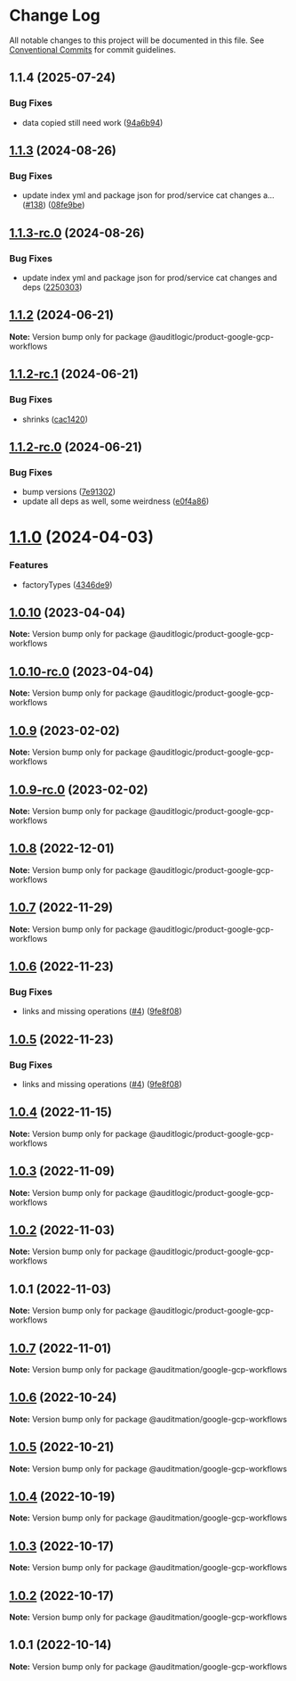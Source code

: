 # Change Log

All notable changes to this project will be documented in this file.
See [Conventional Commits](https://conventionalcommits.org) for commit guidelines.

## 1.1.4 (2025-07-24)


### Bug Fixes

* data copied still need work ([94a6b94](https://github.com/zerobias-org/product/commit/94a6b942fb0516367548599d739529536132755a))





## [1.1.3](https://github.com/auditlogic/product/compare/@auditlogic/product-google-gcp-workflows@1.1.2...@auditlogic/product-google-gcp-workflows@1.1.3) (2024-08-26)


### Bug Fixes

* update index yml and package json for prod/service cat changes a… ([#138](https://github.com/auditlogic/product/issues/138)) ([08fe9be](https://github.com/auditlogic/product/commit/08fe9beb1c8457462a19bc69caa02e6212d97e1a))





## [1.1.3-rc.0](https://github.com/auditlogic/product/compare/@auditlogic/product-google-gcp-workflows@1.1.2...@auditlogic/product-google-gcp-workflows@1.1.3-rc.0) (2024-08-26)


### Bug Fixes

* update index yml and package json for prod/service cat changes and deps ([2250303](https://github.com/auditlogic/product/commit/225030363a363608240135b7ebed386b28f01e4b))





## [1.1.2](https://github.com/auditlogic/product/compare/@auditlogic/product-google-gcp-workflows@1.1.2-rc.1...@auditlogic/product-google-gcp-workflows@1.1.2) (2024-06-21)

**Note:** Version bump only for package @auditlogic/product-google-gcp-workflows





## [1.1.2-rc.1](https://github.com/auditlogic/product/compare/@auditlogic/product-google-gcp-workflows@1.1.2-rc.0...@auditlogic/product-google-gcp-workflows@1.1.2-rc.1) (2024-06-21)


### Bug Fixes

* shrinks ([cac1420](https://github.com/auditlogic/product/commit/cac14200fefcd8183ab69fe89a47bd3f70f563e9))





## [1.1.2-rc.0](https://github.com/auditlogic/product/compare/@auditlogic/product-google-gcp-workflows@1.1.0...@auditlogic/product-google-gcp-workflows@1.1.2-rc.0) (2024-06-21)


### Bug Fixes

* bump versions ([7e91302](https://github.com/auditlogic/product/commit/7e913023b8b312150ed7762c32fbbe616be71de5))
* update all deps as well, some weirdness ([e0f4a86](https://github.com/auditlogic/product/commit/e0f4a864714e2d3de6bbf3da014d5312fe53be2f))





# [1.1.0](https://github.com/auditlogic/product/compare/@auditlogic/product-google-gcp-workflows@1.0.10...@auditlogic/product-google-gcp-workflows@1.1.0) (2024-04-03)


### Features

* factoryTypes ([4346de9](https://github.com/auditlogic/product/commit/4346de92693aee892fccf725338ffc7b80ab182b))





## [1.0.10](https://github.com/auditlogic/product/compare/@auditlogic/product-google-gcp-workflows@1.0.9...@auditlogic/product-google-gcp-workflows@1.0.10) (2023-04-04)

**Note:** Version bump only for package @auditlogic/product-google-gcp-workflows





## [1.0.10-rc.0](https://github.com/auditlogic/product/compare/@auditlogic/product-google-gcp-workflows@1.0.9...@auditlogic/product-google-gcp-workflows@1.0.10-rc.0) (2023-04-04)

**Note:** Version bump only for package @auditlogic/product-google-gcp-workflows





## [1.0.9](https://github.com/auditlogic/product/compare/@auditlogic/product-google-gcp-workflows@1.0.8...@auditlogic/product-google-gcp-workflows@1.0.9) (2023-02-02)

**Note:** Version bump only for package @auditlogic/product-google-gcp-workflows





## [1.0.9-rc.0](https://github.com/auditlogic/product/compare/@auditlogic/product-google-gcp-workflows@1.0.8...@auditlogic/product-google-gcp-workflows@1.0.9-rc.0) (2023-02-02)

**Note:** Version bump only for package @auditlogic/product-google-gcp-workflows





## [1.0.8](https://github.com/auditlogic/product/compare/@auditlogic/product-google-gcp-workflows@1.0.7...@auditlogic/product-google-gcp-workflows@1.0.8) (2022-12-01)

**Note:** Version bump only for package @auditlogic/product-google-gcp-workflows





## [1.0.7](https://github.com/auditlogic/product/compare/@auditlogic/product-google-gcp-workflows@1.0.6...@auditlogic/product-google-gcp-workflows@1.0.7) (2022-11-29)

**Note:** Version bump only for package @auditlogic/product-google-gcp-workflows





## [1.0.6](https://github.com/auditlogic/product/compare/@auditlogic/product-google-gcp-workflows@1.0.4...@auditlogic/product-google-gcp-workflows@1.0.6) (2022-11-23)


### Bug Fixes

* links and missing operations ([#4](https://github.com/auditlogic/product/issues/4)) ([9fe8f08](https://github.com/auditlogic/product/commit/9fe8f08fe7c57fdb79f991ac35bd6ac2e7dcad38))





## [1.0.5](https://github.com/auditlogic/product/compare/@auditlogic/product-google-gcp-workflows@1.0.4...@auditlogic/product-google-gcp-workflows@1.0.5) (2022-11-23)


### Bug Fixes

* links and missing operations ([#4](https://github.com/auditlogic/product/issues/4)) ([9fe8f08](https://github.com/auditlogic/product/commit/9fe8f08fe7c57fdb79f991ac35bd6ac2e7dcad38))





## [1.0.4](https://github.com/auditlogic/product/compare/@auditlogic/product-google-gcp-workflows@1.0.3...@auditlogic/product-google-gcp-workflows@1.0.4) (2022-11-15)

**Note:** Version bump only for package @auditlogic/product-google-gcp-workflows





## [1.0.3](https://github.com/auditlogic/product/compare/@auditlogic/product-google-gcp-workflows@1.0.2...@auditlogic/product-google-gcp-workflows@1.0.3) (2022-11-09)

**Note:** Version bump only for package @auditlogic/product-google-gcp-workflows





## [1.0.2](https://github.com/auditlogic/product/compare/@auditlogic/product-google-gcp-workflows@1.0.1...@auditlogic/product-google-gcp-workflows@1.0.2) (2022-11-03)

**Note:** Version bump only for package @auditlogic/product-google-gcp-workflows





## 1.0.1 (2022-11-03)

**Note:** Version bump only for package @auditlogic/product-google-gcp-workflows





## [1.0.7](https://github.com/auditmation/store-content/compare/@auditmation/google-gcp-workflows@1.0.6...@auditmation/google-gcp-workflows@1.0.7) (2022-11-01)

**Note:** Version bump only for package @auditmation/google-gcp-workflows





## [1.0.6](https://github.com/auditmation/store-content/compare/@auditmation/google-gcp-workflows@1.0.5...@auditmation/google-gcp-workflows@1.0.6) (2022-10-24)

**Note:** Version bump only for package @auditmation/google-gcp-workflows





## [1.0.5](https://github.com/auditmation/store-content/compare/@auditmation/google-gcp-workflows@1.0.4...@auditmation/google-gcp-workflows@1.0.5) (2022-10-21)

**Note:** Version bump only for package @auditmation/google-gcp-workflows





## [1.0.4](https://github.com/auditmation/store-content/compare/@auditmation/google-gcp-workflows@1.0.3...@auditmation/google-gcp-workflows@1.0.4) (2022-10-19)

**Note:** Version bump only for package @auditmation/google-gcp-workflows





## [1.0.3](https://github.com/auditmation/store-content/compare/@auditmation/google-gcp-workflows@1.0.2...@auditmation/google-gcp-workflows@1.0.3) (2022-10-17)

**Note:** Version bump only for package @auditmation/google-gcp-workflows





## [1.0.2](https://github.com/auditmation/store-content/compare/@auditmation/google-gcp-workflows@1.0.1...@auditmation/google-gcp-workflows@1.0.2) (2022-10-17)

**Note:** Version bump only for package @auditmation/google-gcp-workflows





## 1.0.1 (2022-10-14)

**Note:** Version bump only for package @auditmation/google-gcp-workflows
